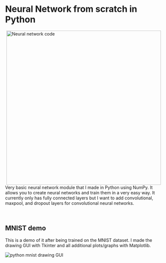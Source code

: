 # Neural Network from scratch in Python

<img align="right" alt="Neural network code" src="https://github.com/michael-lesirge/neural-network/assets/100492377/99b8627a-3d5f-4632-9dce-04a1f559ac7e" width = 500>
<p>Very basic neural network module that I made in Python using NumPy. It allows you to create neural networks and train them in a very easy way. It currently only has fully connected layers but I want to add convolutional, maxpool, and dropout layers for convolutional neural networks.</p>

<br clear="right"/>

## MNIST demo
<p>This is a demo of it after being trained on the MNIST dataset. I made the drawing GUI with Tkinter and all additional plots/graphs with Matplotlib.</p>
<img alt="python mnist drawing GUI" src="https://github.com/michael-lesirge/neural-network/assets/100492377/27856ede-a556-4ee0-bbe1-7aba370cb57e">
